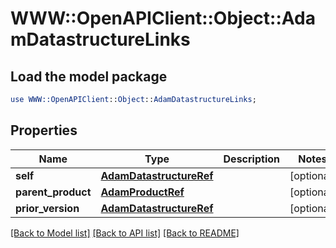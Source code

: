 # WWW::OpenAPIClient::Object::AdamDatastructureLinks

## Load the model package
```perl
use WWW::OpenAPIClient::Object::AdamDatastructureLinks;
```

## Properties
Name | Type | Description | Notes
------------ | ------------- | ------------- | -------------
**self** | [**AdamDatastructureRef**](AdamDatastructureRef.md) |  | [optional] 
**parent_product** | [**AdamProductRef**](AdamProductRef.md) |  | [optional] 
**prior_version** | [**AdamDatastructureRef**](AdamDatastructureRef.md) |  | [optional] 

[[Back to Model list]](../README.md#documentation-for-models) [[Back to API list]](../README.md#documentation-for-api-endpoints) [[Back to README]](../README.md)


